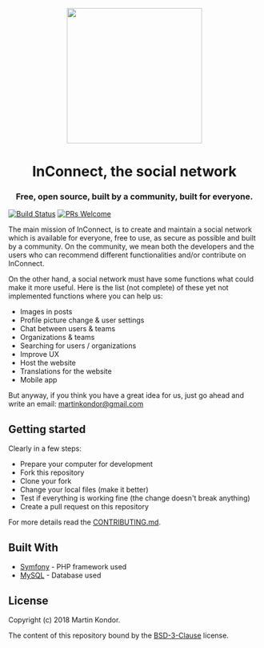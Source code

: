 <p align="center">
<img src="https://github.com/in-connect/inconnect/blob/master/public/images/ic-banner.png" width="270px" height="auto">
</p>
<h1 align="center">InConnect, the social network</h1>
<h3 align="center">
Free, open source, built by a community, built for everyone.
</h3>

[![Build Status](https://travis-ci.org/in-connect/inconnect.svg?branch=master)](https://travis-ci.org/in-connect/inconnect)
[![PRs Welcome](https://img.shields.io/badge/PRs-welcome-brightgreen.svg)](http://makeapullrequest.com)

The main mission of InConnect, is to create and maintain a social network which is available for everyone, free to use, as secure as possible and built by a community. On the community, we mean both the developers and the users who can recommend different functionalities and/or contribute on InConnect.

On the other hand, a social network must have some functions what could make it more useful. Here is the list (not complete) of these yet not implemented functions where you can help us:

* Images in posts
* Profile picture change & user settings
* Chat between users & teams
* Organizations & teams
* Searching for users / organizations
* Improve UX
* Host the website
* Translations for the website
* Mobile app

But anyway, if you think you have a great idea for us, just go ahead and write an email: [martinkondor@gmail.com](mailto://martinkondor@gmail.com)

## Getting started

Clearly in a few steps:

* Prepare your computer for development
* Fork this repository
* Clone your fork
* Change your local files (make it better)
* Test if everything is working fine (the change doesn't break anything)
* Create a pull request on this repository

For more details read the [CONTRIBUTING.md](https://github.com/in-connect/inconnect/blob/master/.github/CONTRIBUTING.md).

## Built With

* [Symfony](https://symfony.com/) - PHP framework used
* [MySQL](https://www.mysql.com/) - Database used

## License

Copyright (c) 2018 Martin Kondor.

The content of this repository bound by the [BSD-3-Clause](./LICENSE) license.
